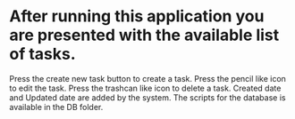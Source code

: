 # After running this application you are presented with the available list of tasks.
Press the create new task button to create a task.
Press the pencil like icon to edit the task.
Press the trashcan like icon to delete a task.
Created date and Updated date are added by the system.
The scripts for the database is available in the DB folder.
